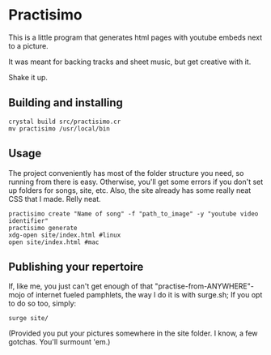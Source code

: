 # Practisimo

This is a little program that generates html pages with youtube embeds next to a picture.

It was meant for backing tracks and sheet music, but get creative with it.

Shake it up.

## Building and installing

```
crystal build src/practisimo.cr
mv practisimo /usr/local/bin
```

## Usage

The project conveniently has most of the folder structure you need, so running from there is easy. Otherwise, you'll get some errors if you don't set up folders for songs, site, etc. Also, the site already has some really neat CSS that I made. Relly neat.

```
practisimo create "Name of song" -f "path_to_image" -y "youtube video identifier"
practisimo generate
xdg-open site/index.html #linux
open site/index.html #mac
```

## Publishing your repertoire

If, like me, you just can't get enough of that "practise-from-ANYWHERE"-mojo of internet fueled pamphlets, the way I do it is with surge.sh; If you opt to do so too, simply:

```
surge site/
```

 (Provided you put your pictures somewhere in the site folder. I know, a few gotchas. You'll surmount 'em.)
